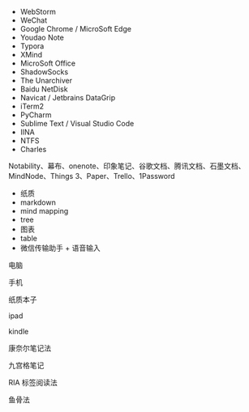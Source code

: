 - WebStorm
- WeChat
- Google Chrome / MicroSoft Edge
- Youdao Note
- Typora
- XMind
- MicroSoft Office
- ShadowSocks
- The Unarchiver
- Baidu NetDisk
- Navicat / Jetbrains DataGrip
- iTerm2
- PyCharm
- Sublime Text / Visual Studio Code
- IINA
- NTFS
- Charles

Notability、幕布、onenote、印象笔记、谷歌文档、腾讯文档、石墨文档、MindNode、Things 3、Paper、Trello、1Password


- 纸质
- markdown
- mind mapping
- tree
- 图表
- table
- 微信传输助手 + 语音输入


电脑

手机

纸质本子

ipad

kindle


康奈尔笔记法

九宫格笔记

RIA 标签阅读法

鱼骨法

